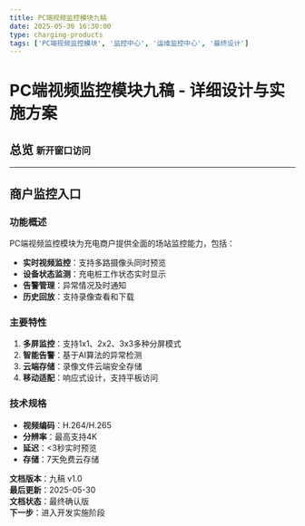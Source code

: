 ```yaml
---
title: PC端视频监控模块九稿
date: 2025-05-30 16:30:00
type: charging-products
tags: ['PC端视频监控模块', '监控中心', '运维监控中心', '最终设计']
---
```


# PC端视频监控模块九稿 - 详细设计与实施方案

## 总览 <a :href="$withBase('/monitor-videos/prototype/index.html')" target="_blank" style="font-size:16px">新开窗口访问</a>
<!-- <HtmlPreview :src="$withBase('/monitor-videos/prototype/index.html')" type="overview" /> -->


---

## 商户监控入口

<PCModalPreview :src="$withBase('/monitor-videos/prototype/merchant-dashboard.html')" title="PC端视频监控模块" button-position="right">

### 功能概述

PC端视频监控模块为充电商户提供全面的场站监控能力，包括：

- **实时视频监控**：支持多路摄像头同时预览
- **设备状态监测**：充电桩工作状态实时显示
- **告警管理**：异常情况及时通知
- **历史回放**：支持录像查看和下载

### 主要特性

1. **多屏监控**：支持1x1、2x2、3x3多种分屏模式
2. **智能告警**：基于AI算法的异常检测
3. **云端存储**：录像文件云端安全存储
4. **移动适配**：响应式设计，支持平板访问

### 技术规格

- **视频编码**：H.264/H.265
- **分辨率**：最高支持4K
- **延迟**：<3秒实时预览
- **存储**：7天免费云存储

</PCModalPreview>


**文档版本**：九稿 v1.0  
**最后更新**：2025-05-30  
**文档状态**：最终确认版  
**下一步**：进入开发实施阶段
